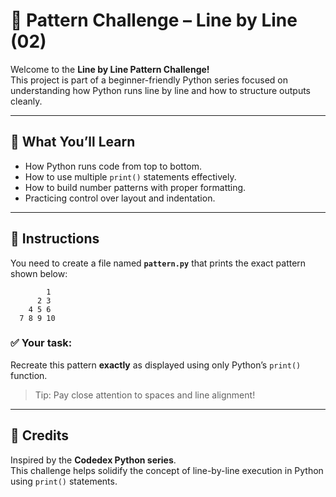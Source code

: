 # 📐 Pattern Challenge – Line by Line (02)

Welcome to the **Line by Line Pattern Challenge!**  
This project is part of a beginner-friendly Python series focused on understanding how Python runs line by line and how to structure outputs cleanly.

---

## 🧠 What You’ll Learn

- How Python runs code from top to bottom.
- How to use multiple `print()` statements effectively.
- How to build number patterns with proper formatting.
- Practicing control over layout and indentation.

---

## 🔧 Instructions

You need to create a file named **`pattern.py`** that prints the exact pattern shown below:

```
        1
      2 3
    4 5 6
  7 8 9 10
```

### ✅ Your task:
Recreate this pattern **exactly** as displayed using only Python’s `print()` function.

> Tip: Pay close attention to spaces and line alignment!

---


## 📝 Credits

Inspired by the **Codedex Python series**.  
This challenge helps solidify the concept of line-by-line execution in Python using `print()` statements.
